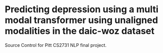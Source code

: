 # Predicting depression using a multi modal transformer using unaligned modalities in the daic-woz dataset
Source Control for Pitt CS2731 NLP final project.
